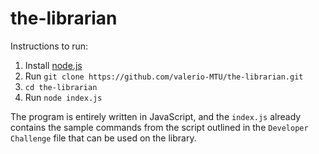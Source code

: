 # the-librarian

Instructions to run:

1. Install [node.js](https://nodejs.org/en/)
2. Run `git clone https://github.com/valerio-MTU/the-librarian.git`
3. `cd the-librarian`
4. Run `node index.js`

The program is entirely written in JavaScript, and the `index.js` already contains the sample commands from the script outlined in the `Developer Challenge` file that can be used on the library.
